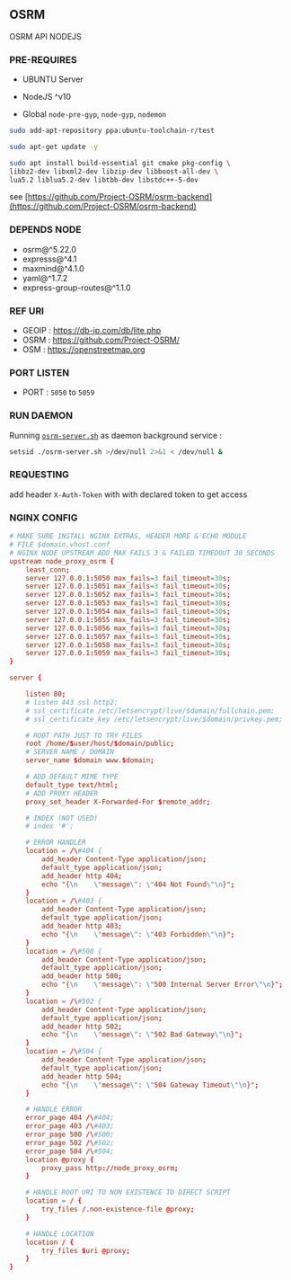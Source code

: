 ## OSRM
OSRM API NODEJS

### PRE-REQUIRES

- UBUNTU Server

- NodeJS ^v10

- Global `node-pre-gyp`, `node-gyp`, `nodemon`


```bash
sudo add-apt-repository ppa:ubuntu-toolchain-r/test

sudo apt-get update -y

sudo apt install build-essential git cmake pkg-config \
libbz2-dev libxml2-dev libzip-dev libboost-all-dev \
lua5.2 liblua5.2-dev libtbb-dev libstdc++-5-dev

```

see [https://github.com/Project-OSRM/osrm-backend](https://github.com/Project-OSRM/osrm-backend)

### DEPENDS NODE

- osrm@^5.22.0
- expresss@^4.1
- maxmind@^4.1.0
- yaml@^1.7.2
- express-group-routes@^1.1.0

### REF URI

- GEOIP : https://db-ip.com/db/lite.php
- OSRM : https://github.com/Project-OSRM/
- OSM : https://openstreetmap.org


### PORT LISTEN

- PORT : `5050` to `5059`

### RUN DAEMON


Running [`osrm-server.sh`](osrm-server.sh) as daemon background service :


```bash
setsid ./osrm-server.sh >/dev/null 2>&1 < /dev/null &
```

### REQUESTING

add header `X-Auth-Token` with with declared token to get access


### NGINX CONFIG


```conf
# MAKE SURE INSTALL NGINX EXTRAS, HEADER MORE & ECHO MODULE
# FILE $domain.vhost.conf
# NGINX NODE UPSTREAM ADD MAX FAILS 3 & FAILED TIMEDOUT 30 SECONDS
upstream node_proxy_osrm {
    least_conn;
    server 127.0.0.1:5050 max_fails=3 fail_timeout=30s;
    server 127.0.0.1:5051 max_fails=3 fail_timeout=30s;
    server 127.0.0.1:5052 max_fails=3 fail_timeout=30s;
    server 127.0.0.1:5053 max_fails=3 fail_timeout=30s;
    server 127.0.0.1:5054 max_fails=3 fail_timeout=30s;
    server 127.0.0.1:5055 max_fails=3 fail_timeout=30s;
    server 127.0.0.1:5056 max_fails=3 fail_timeout=30s;
    server 127.0.0.1:5057 max_fails=3 fail_timeout=30s;
    server 127.0.0.1:5058 max_fails=3 fail_timeout=30s;
    server 127.0.0.1:5059 max_fails=3 fail_timeout=30s;
}

server {

    listen 80;
    # listen 443 ssl http2;
    # ssl_certificate /etc/letsencrypt/live/$domain/fullchain.pem;
    # ssl_certificate_key /etc/letsencrypt/live/$domain/privkey.pem;

    # ROOT PATH JUST TO TRY FILES
    root /home/$user/host/$domain/public;
    # SERVER NAME / DOMAIN
    server_name $domain www.$domain;

    # ADD DEFAULT MIME TYPE
    default_type text/html;
    # ADD PROXY HEADER
    proxy_set_header X-Forwarded-For $remote_addr;

    # INDEX (NOT USED)
    # index '#';

    # ERROR HANDLER
    location = /\#404 {
        add_header Content-Type application/json;
        default_type application/json;
        add_header http 404;
        echo "{\n    \"message\": \"404 Not Found\"\n}";
    }
    location = /\#403 {
        add_header Content-Type application/json;
        default_type application/json;
        add_header http 403;
        echo "{\n    \"message\": \"403 Forbidden\"\n}";
    }
    location = /\#500 {
        add_header Content-Type application/json;
        default_type application/json;
        add_header http 500;
        echo "{\n    \"message\": \"500 Internal Server Error\"\n}";
    }
    location = /\#502 {
        add_header Content-Type application/json;
        default_type application/json;
        add_header http 502;
        echo "{\n    \"message\": \"502 Bad Gateway\"\n}";
    }
    location = /\#504 {
        add_header Content-Type application/json;
        default_type application/json;
        add_header http 504;
        echo "{\n    \"message\": \"504 Gateway Timeout\"\n}";
    }

    # HANDLE ERROR
    error_page 404 /\#404;
    error_page 403 /\#403;
    error_page 500 /\#500;
    error_page 502 /\#502;
    error_page 504 /\#504;
    location @proxy {
        proxy_pass http://node_proxy_osrm;
    }

    # HANDLE ROOT URI TO NON EXISTENCE TO DIRECT SCRIPT
    location = / {
        try_files /.non-existence-file @proxy;
    }

    # HANDLE LOCATION
    location / {
        try_files $uri @proxy;
    }
}

```
